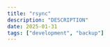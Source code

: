 ```yaml
---
title: "rsync"
description: "DESCRIPTION"
date: 2025-01-31
tags: ["development", "backup"]
---
```


